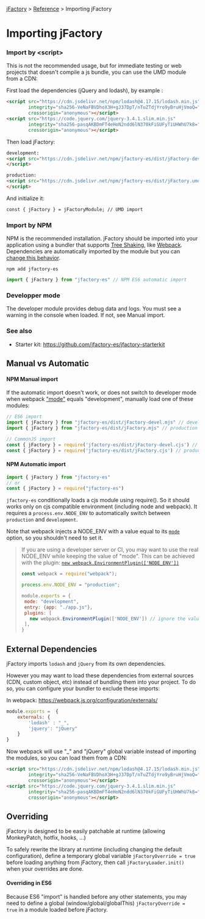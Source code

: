 [jFactory](index.md) > [Reference](ref-index.md) > Importing jFactory 

# Importing jFactory

### Import by \<script\> 

This is not the recommended usage, but for immediate testing or web projects that doesn't compile a js bundle, you can use the UMD module from a CDN:

First load the dependencies (jQuery and lodash), by example :
```html
<script src="https://cdn.jsdelivr.net/npm/lodash@4.17.15/lodash.min.js"
        integrity="sha256-VeNaFBVDhoX3H+gJ37DpT/nTuZTdjYro9yBruHjVmoQ="
        crossorigin="anonymous"></script>
<script src="https://code.jquery.com/jquery-3.4.1.slim.min.js"
        integrity="sha256-pasqAKBDmFT4eHoN2ndd6lN370kFiGUFyTiUHWhU7k8="
        crossorigin="anonymous"></script>
```
Then load jFactory:

```html
development:
<script src="https://cdn.jsdelivr.net/npm/jfactory-es/dist/jFactory-devel.umd.js">
</script>

production:
<script src="https://cdn.jsdelivr.net/npm/jfactory-es/dist/jFactory.umd.js">
</script> 
```
And initialize it:
```html
const { jFactory } = jFactoryModule; // UMD import
```

### Import by NPM 

NPM is the recommended installation. jFactory should be imported into your application using a bundler that supports [Tree Shaking](https://developer.mozilla.org/docs/Glossary/Tree_shaking), like [Webpack](https://webpack.js.org).
Dependencies are automatically imported by the module but you can [change this behavior](#external-dependencies).

```
npm add jfactory-es
```

```javascript
import { jFactory } from "jfactory-es" // NPM ES6 automatic import
```
### Developper mode

The developer module provides debug data and logs. 
You must see a warning in the console when loaded. If not, see Manual import. 

### See also

* Starter kit: https://github.com/jfactory-es/jfactory-starterkit

## Manual vs Automatic

#### NPM Manual import

If the automatic import doesn't work, or does not switch to developer mode when webpack ["mode"](https://webpack.js.org/configuration/mode/) equals "development", manually load one of these modules:

```javascript
// ES6 import
import { jFactory } from "jfactory-es/dist/jFactory-devel.mjs" // development
import { jFactory } from "jfactory-es/dist/jFactory.mjs" // production

// CommonJS import
const { jFactory } = require('jfactory-es/dist/jFactory-devel.cjs') // development
const { jFactory } = require('jfactory-es/dist/jFactory.cjs') // production
```

#### NPM Automatic import  
```javascript
import { jFactory } from "jfactory-es" 
// or
const { jFactory } = require("jfactory-es")  
```

`jfactory-es` conditionally loads a cjs module using require(). 
So it should works only on cjs compatible environment (including node and webpack). It requires
a `process.env.NODE_ENV` to automatically switch between `production` and `development`. 

Note that webpack injects a NODE_ENV with a value equal to its [`mode`](https://webpack.js.org/configuration/mode/) option, so you shouldn't need to set
it.

> If you are using a developer server or CI, you may want to use the real NODE_ENV while keeping the value of "mode". This can be achieved 
> with the plugin: [`new webpack.EnvironmentPlugin(['NODE_ENV'])`](https://webpack.js.org/plugins/environment-plugin/)
>
>```javascript
>const webpack = require("webpack");
>
>process.env.NODE_ENV = "production";  
>
>module.exports = {
>  mode: "development",
>  entry: {app: "./app.js"},
>  plugins: [
>    new webpack.EnvironmentPlugin(['NODE_ENV']) // ignore the value of "mode"
>  ],
>} 
>```

## External Dependencies

jFactory imports `lodash` and `jQuery` from its own dependencies.

However you may want to load these dependencies from external sources (CDN, custom object, etc) instead of bundling them into your project.
To do so, you can configure your bundler to exclude these imports:

In webpack:
https://webpack.js.org/configuration/externals/
```javascript
module.exports =  {
    externals: {
        'lodash' : "_",
        'jquery': "jQuery"
    }
}
```

Now webpack will use "_" and "jQuery" global variable instead of importing the modules, so
you can load them from a CDN:

```html
<script src="https://cdn.jsdelivr.net/npm/lodash@4.17.15/lodash.min.js"
        integrity="sha256-VeNaFBVDhoX3H+gJ37DpT/nTuZTdjYro9yBruHjVmoQ="
        crossorigin="anonymous"></script>
<script src="https://code.jquery.com/jquery-3.4.1.slim.min.js"
        integrity="sha256-pasqAKBDmFT4eHoN2ndd6lN370kFiGUFyTiUHWhU7k8="
        crossorigin="anonymous"></script>
```

## Overriding

jFactory is designed to be easily patchable at runtime (allowing MonkeyPatch, hotfix, hooks, ...)

To safely rewrite the library at runtime (including changing the default configuration), define a temporary global variable `jFactoryOverride = true` before loading anything from jFactory, then call `jFactoryLoader.init()` when your overrides are done.

#### Overriding in ES6

Because ES6 "import" is handled before any other statements, you may need to define a global (window/global/globalThis) `jFactoryOverride = true` in a module loaded before jFactory.